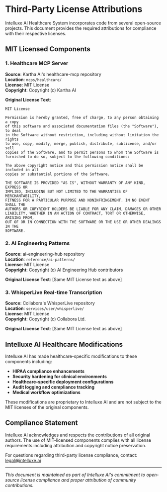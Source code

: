 # Third-Party License Attributions

Intelluxe AI Healthcare System incorporates code from several open-source projects. This document provides the required attributions for compliance with their respective licenses.

## MIT Licensed Components

### 1. Healthcare MCP Server

**Source**: Kartha AI's healthcare-mcp repository  
**Location**: `mcps/healthcare/`  
**License**: MIT License  
**Copyright**: Copyright (c) Kartha AI  

**Original License Text**:
```
MIT License

Permission is hereby granted, free of charge, to any person obtaining a copy
of this software and associated documentation files (the "Software"), to deal
in the Software without restriction, including without limitation the rights
to use, copy, modify, merge, publish, distribute, sublicense, and/or sell
copies of the Software, and to permit persons to whom the Software is
furnished to do so, subject to the following conditions:

The above copyright notice and this permission notice shall be included in all
copies or substantial portions of the Software.

THE SOFTWARE IS PROVIDED "AS IS", WITHOUT WARRANTY OF ANY KIND, EXPRESS OR
IMPLIED, INCLUDING BUT NOT LIMITED TO THE WARRANTIES OF MERCHANTABILITY,
FITNESS FOR A PARTICULAR PURPOSE AND NONINFRINGEMENT. IN NO EVENT SHALL THE
AUTHORS OR COPYRIGHT HOLDERS BE LIABLE FOR ANY CLAIM, DAMAGES OR OTHER
LIABILITY, WHETHER IN AN ACTION OF CONTRACT, TORT OR OTHERWISE, ARISING FROM,
OUT OF OR IN CONNECTION WITH THE SOFTWARE OR THE USE OR OTHER DEALINGS IN THE
SOFTWARE.
```

### 2. AI Engineering Patterns

**Source**: ai-engineering-hub repository  
**Location**: `reference/ai-patterns/`  
**License**: MIT License  
**Copyright**: Copyright (c) AI Engineering Hub contributors  

**Original License Text**: [Same MIT License text as above]

### 3. WhisperLive Real-time Transcription

**Source**: Collabora's WhisperLive repository  
**Location**: `services/user/whisperlive/`  
**License**: MIT License  
**Copyright**: Copyright (c) Collabora Ltd.  

**Original License Text**: [Same MIT License text as above]

## Intelluxe AI Healthcare Modifications

Intelluxe AI has made healthcare-specific modifications to these components including:

- **HIPAA compliance enhancements**
- **Security hardening for clinical environments** 
- **Healthcare-specific deployment configurations**
- **Audit logging and compliance tracking**
- **Medical workflow optimizations**

These modifications are proprietary to Intelluxe AI and are not subject to the MIT licenses of the original components.

## Compliance Statement

Intelluxe AI acknowledges and respects the contributions of all original authors. The use of MIT-licensed components complies with all license requirements including attribution and copyright notice preservation.

For questions regarding third-party license compliance, contact: legal@intelluxe.ai

---

*This document is maintained as part of Intelluxe AI's commitment to open-source license compliance and proper attribution of community contributions.*

